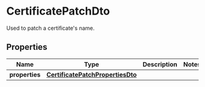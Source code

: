# CertificatePatchDto

Used to patch a certificate's name.
## Properties
| Name | Type | Description | Notes |
| ------------ | ------------- | ------------- | ------------- |
| **properties** | [**CertificatePatchPropertiesDto**](CertificatePatchPropertiesDto.md) |  |  |



